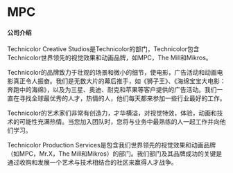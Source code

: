 # 

# MPC

#### 公司介绍

Technicolor Creative Studios是Technicolor的部门，Technicolor包含Technicolor世界领先的视觉效果和动画品牌，如MPC，The Mill和Mikros。

Technicolor的品牌致力于壮观的场景和微小的细节，使电影，广告活动和动画电影真正令人振奋。我们是无数大片的幕后推手，如《狮子王》、《海绵宝宝大电影：奔跑中的海绵》，以及为三星、奥迪、耐克和苹果等客户提供的广告活动。我们一直在寻找全球最优秀的人才，热情的人，他们每天都来参加一些行业最好的工作。

Technicolor的艺术家们非常有创造力，才华横溢，对视觉特效，体验，动画和技术的可能性充满热情。当您加入团队时，您将与业务中最熟练的人一起工作并向他们学习。

Technicolor Production Services是包含我们世界领先的视觉效果和动画品牌（如MPC，Mr.X，The Mill和Mikros）的部门。我们部门及其品牌成功的关键是通过收购和发展一个艺术与技术相结合的社区来赢得人才战争。


